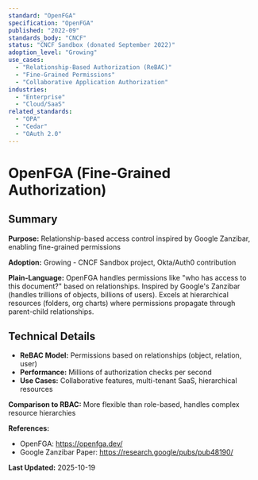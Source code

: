 ```yaml
---
standard: "OpenFGA"
specification: "OpenFGA"
published: "2022-09"
standards_body: "CNCF"
status: "CNCF Sandbox (donated September 2022)"
adoption_level: "Growing"
use_cases:
  - "Relationship-Based Authorization (ReBAC)"
  - "Fine-Grained Permissions"
  - "Collaborative Application Authorization"
industries:
  - "Enterprise"
  - "Cloud/SaaS"
related_standards:
  - "OPA"
  - "Cedar"
  - "OAuth 2.0"
---
```


# OpenFGA (Fine-Grained Authorization)

## Summary

**Purpose:** Relationship-based access control inspired by Google Zanzibar, enabling fine-grained permissions

**Adoption:** Growing - CNCF Sandbox project, Okta/Auth0 contribution

**Plain-Language:** OpenFGA handles permissions like "who has access to this document?" based on relationships. Inspired by Google's Zanzibar (handles trillions of objects, billions of users). Excels at hierarchical resources (folders, org charts) where permissions propagate through parent-child relationships.

## Technical Details

- **ReBAC Model:** Permissions based on relationships (object, relation, user)
- **Performance:** Millions of authorization checks per second
- **Use Cases:** Collaborative features, multi-tenant SaaS, hierarchical resources

**Comparison to RBAC:** More flexible than role-based, handles complex resource hierarchies

**References:**
- OpenFGA: https://openfga.dev/
- Google Zanzibar Paper: https://research.google/pubs/pub48190/

**Last Updated:** 2025-10-19
